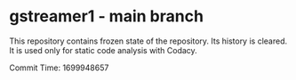 # gstreamer1 - main branch

This repository contains frozen state of the repository.
Its history is cleared. It is used only for static code
analysis with Codacy.

Commit Time: 1699948657